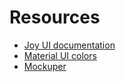 # Resources

- [Joy UI documentation](https://mui.com/joy-ui/getting-started)
- [Material UI colors](https://mui.com/material-ui/customization/color)
- [Mockuper](https://mockuper.net/mockups/desktop)
